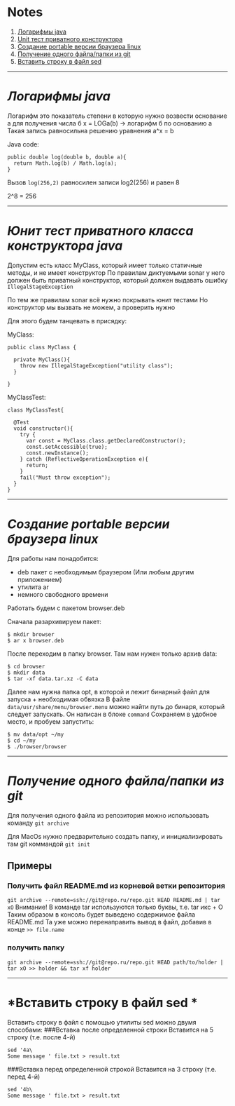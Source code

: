 # Notes

1. [Логарифмы java](#logarithm)
2. [Unit тест приватного конструктора](#unitTestPrivateConstructor)
3. [Создание portable версии браузера linux](#portBrowserLinux)
4. [Получение одного файла/папки из git](#oneFileFromGit)
5. [Вставить строку в файл sed](#pastLineSed)
---

<a name="logarithm"></a>
# *Логарифмы java*
Логарифм это показатель степени в которую нужно возвести основание а для получения числа б
x = LOGa(b) -> логарифм б по основанию а
Такая запись равносильна решению уравнения a^x = b

Java code:

```
public double log(double b, double a){
  return Math.log(b) / Math.log(a);
}
```

Вызов `log(256,2)` равносилен записи log2(256) и равен 8

2^8 = 256

---
<a name="unitTestPrivateConstructor"></a>
# *Юнит тест приватного класса конструктора java*
Допустим есть класс MyClass, который имеет только статичные методы, и не имеет конструктор
По правилам диктуемыми sonar у него должен быть приватный конструктор, который должен выдавать ошибку `IllegalStageException`

По тем же правилам sonar всё нужно покрывать юнит тестами
Но конструктор мы вызвать не можем, а проверить нужно

Для этого будем танцевать в присядку:

MyClass:
```
public class MyClass {

  private MyClass(){
    throw new IllegalStageException("utility class");
  }

}
```
MyClassTest:
```
class MyClassTest{

  @Test
  void constructor(){
    try {
      var const = MyClass.class.getDeclaredConstructor();
      const.setAccessible(true);
      const.newInstance();
    } catch (ReflectiveOperationException e){
      return;
    }
    fail("Must throw exception");
  }
}
```
---
<a name="portBrowserLinux"></a>
# *Создание portable версии браузера linux*

Для работы нам понадобится:

- deb пакет с необходимым браузером (Или любым другим приложением)
- утилита ar
- немного свободного времени

Работать будем с пакетом browser.deb

Сначала разархивируем пакет:
```
$ mkdir browser
$ ar x browser.deb
```

После переходим в папку browser. Там нам нужен только архив data:
```
$ cd browser
$ mkdir data
$ tar -xf data.tar.xz -C data
```

Далее нам нужна папка opt, в которой и лежит бинарный файл для запуска + необходимая обвязка
В файле `data/usr/share/menu/browser.menu` можно найти путь до бинаря, который следует запускать. Он написан в блоке `command`
Сохраняем в удобное место, и пробуем запустить:
```
$ mv data/opt ~/my
$ cd ~/my
$ ./browser/browser
```
---
<a name="oneFileFromGit"></a>
# *Получение одного файла/папки из git*

Для получения одного файла из репозитория можно использовать команду `git archive`

Для MacOs нужно предварительно создать папку, и инициализировать там git коммандой `git init`

## Примеры
### Получить файл README.md из корневой ветки репозитория
`git archive --remote=ssh://git@repo.ru/repo.git HEAD README.md | tar xO`
Внимание! В команде tar используются только буквы, т.е. tar икс + О
Таким образом в консоль будет выведено содержимое файла README.md
Та уже можно перенаправить вывод в файл, добавив в конце `>> file.name`

### получить папку
`git archive --remote=ssh://git@repo.ru/repo.git HEAD path/to/holder | tar xO >> holder && tar xf holder`

---
<a name="pastLineSed"></a>
# *Вставить строку в файл sed *

Вставить строку в файл с помощью утилиты sed можно двумя способами:
###Вставка после определенной строки
Вставится на 5 строку (т.е. после 4-й)
```
sed '4a\
Some message ' file.txt > result.txt
```
###Вставка перед определенной строкой
Вставится на 3 строку (т.е. перед 4-й)
```
sed '4b\
Some message ' file.txt > result.txt
```
